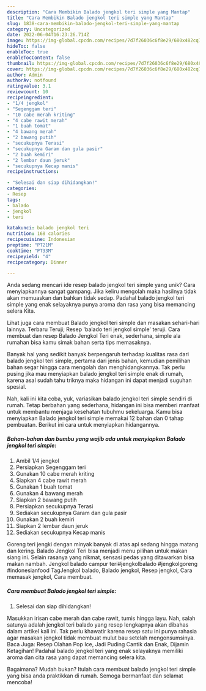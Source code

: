 ```yaml
---
description: "Cara Membikin Balado jengkol teri simple yang Mantap"
title: "Cara Membikin Balado jengkol teri simple yang Mantap"
slug: 1838-cara-membikin-balado-jengkol-teri-simple-yang-mantap
category: Uncategorized
date: 2022-06-04T16:23:26.714Z
image: https://img-global.cpcdn.com/recipes/7d7f26036c6f8e29/680x482cq70/balado-jengkol-teri-simple-foto-resep-utama.jpg
hideToc: false
enableToc: true
enableTocContent: false
thumbnail: https://img-global.cpcdn.com/recipes/7d7f26036c6f8e29/680x482cq70/balado-jengkol-teri-simple-foto-resep-utama.jpg
cover: https://img-global.cpcdn.com/recipes/7d7f26036c6f8e29/680x482cq70/balado-jengkol-teri-simple-foto-resep-utama.jpg
author: Admin
authorAv: notfound
ratingvalue: 3.1
reviewcount: 10
recipeingredient:
- "1/4 jengkol"
- "Segenggam teri"
- "10 cabe merah kriting"
- "4 cabe rawit merah"
- "1 buah tomat"
- "4 bawang merah"
- "2 bawang putih"
- "secukupnya Terasi"
- "secukupnya Garam dan gula pasir"
- "2 buah kemiri"
- "2 lembar daun jeruk"
- "secukupnya Kecap manis"
recipeinstructions:

- "Selesai dan siap dihidangkan!"
categories:
- Resep
tags:
- balado
- jengkol
- teri

katakunci: balado jengkol teri 
nutrition: 168 calories
recipecuisine: Indonesian
preptime: "PT21M"
cooktime: "PT33M"
recipeyield: "4"
recipecategory: Dinner

---
```





Anda sedang mencari ide resep balado jengkol teri simple yang unik? Cara menyiapkannya sangat gampang. Jika keliru mengolah maka hasilnya tidak akan memuaskan dan bahkan tidak sedap. Padahal balado jengkol teri simple yang enak selayaknya punya aroma dan rasa yang bisa memancing selera Kita.





Lihat juga cara membuat Balado jengkol teri simple dan masakan sehari-hari lainnya. Terbaru Teruji; Resep &#39;balado teri jengkol simple&#39; teruji. Cara membuat dan resep Balado Jengkol Teri enak, sederhana, simple ala rumahan bisa kamu simak bahan serta tips memasaknya.

Banyak hal yang sedikit banyak berpengaruh terhadap kualitas rasa dari balado jengkol teri simple, pertama dari jenis bahan, kemudian pemilihan bahan segar hingga cara mengolah dan menghidangkannya. Tak perlu pusing jika mau menyiapkan balado jengkol teri simple enak di rumah, karena asal sudah tahu triknya maka hidangan ini dapat menjadi suguhan spesial.






Nah, kali ini kita coba, yuk, variasikan balado jengkol teri simple sendiri di rumah. Tetap berbahan yang sederhana, hidangan ini bisa memberi manfaat untuk membantu menjaga kesehatan tubuhmu sekeluarga. Kamu bisa menyiapkan Balado jengkol teri simple memakai 12 bahan dan 0 tahap pembuatan. Berikut ini cara untuk menyiapkan hidangannya.

<!--inarticleads1-->

##### Bahan-bahan dan bumbu yang wajib ada untuk menyiapkan Balado jengkol teri simple:

1. Ambil 1/4 jengkol
1. Persiapkan Segenggam teri
1. Gunakan 10 cabe merah kriting
1. Siapkan 4 cabe rawit merah
1. Gunakan 1 buah tomat
1. Gunakan 4 bawang merah
1. Siapkan 2 bawang putih
1. Persiapkan secukupnya Terasi
1. Sediakan secukupnya Garam dan gula pasir
1. Gunakan 2 buah kemiri
1. Siapkan 2 lembar daun jeruk
1. Sediakan secukupnya Kecap manis


Goreng teri jengki dengan minyak banyak di atas api sedang hingga matang dan kering. Balado Jengkol Teri bisa menjadi menu pilihan untuk makan siang ini. Selain rasanya yang nikmat, sensasi pedas yang ditawarkan bisa makan nambah. Jengkol balado campur teri#jengkolbalado #jengkolgoreng #indonesianfood TagJengkol balado, Balado jengkol, Resep jengkol, Cara memasak jengkol, Cara membuat. 

<!--inarticleads2-->

##### Cara membuat Balado jengkol teri simple:


1. Selesai dan siap dihidangkan!

Masukkan irisan cabe merah dan cabe rawit, tumis hingga layu. Nah, salah satunya adalah jengkol teri balado yang resep lengkapnya akan dibahas dalam artikel kali ini. Tak perlu khawatir karena resep satu ini punya rahasia agar masakan jengkol tidak membuat mulut bau setelah mengonsumsinya. Baca Juga: Resep Olahan Pop Ice, Jadi Puding Cantik dan Enak, Dijamin Ketagihan! Padahal balado jengkol teri yang enak selayaknya memiliki aroma dan cita rasa yang dapat memancing selera kita. 

Bagaimana? Mudah bukan? Itulah cara membuat balado jengkol teri simple yang bisa anda praktikkan di rumah. Semoga bermanfaat dan selamat mencoba!
